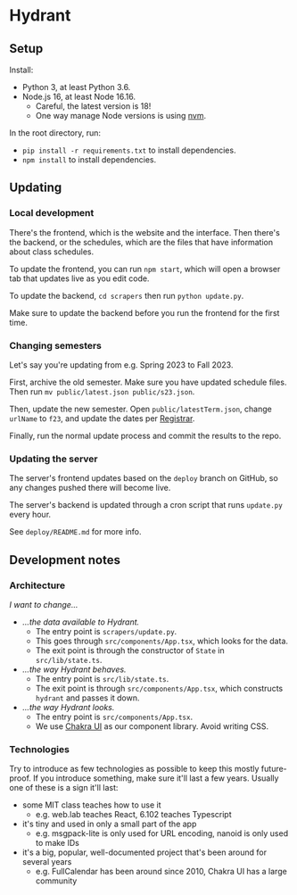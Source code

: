 # Hydrant

## Setup

Install:

- Python 3, at least Python 3.6.
- Node.js 16, at least Node 16.16.
  - Careful, the latest version is 18!
  - One way manage Node versions is using [nvm](https://github.com/nvm-sh/nvm).

In the root directory, run:

- `pip install -r requirements.txt` to install dependencies.
- `npm install` to install dependencies.

## Updating

### Local development

There's the frontend, which is the website and the interface. Then there's the backend, or the schedules, which are the files that have information about class schedules.

To update the frontend, you can run `npm start`, which will open a browser tab that updates live as you edit code.

To update the backend, `cd scrapers` then run `python update.py`.

Make sure to update the backend before you run the frontend for the first time.

### Changing semesters

Let's say you're updating from e.g. Spring 2023 to Fall 2023.

First, archive the old semester. Make sure you have updated schedule files. Then run `mv public/latest.json public/s23.json`.

Then, update the new semester. Open `public/latestTerm.json`, change `urlName` to `f23`, and update the dates per [Registrar](https://registrar.mit.edu/calendar).

Finally, run the normal update process and commit the results to the repo.

### Updating the server

The server's frontend updates based on the `deploy` branch on GitHub, so any changes pushed there will become live.

The server's backend is updated through a cron script that runs `update.py` every hour.

See `deploy/README.md` for more info.

## Development notes

### Architecture

*I want to change...*

- *...the data available to Hydrant.*
  - The entry point is `scrapers/update.py`.
  - This goes through `src/components/App.tsx`, which looks for the data.
  - The exit point is through the constructor of `State` in `src/lib/state.ts`.
- *...the way Hydrant behaves.*
  - The entry point is `src/lib/state.ts`.
  - The exit point is through `src/components/App.tsx`, which constructs `hydrant` and passes it down.
- *...the way Hydrant looks.*
  - The entry point is `src/components/App.tsx`.
  - We use [Chakra UI](https://chakra-ui.com/) as our component library. Avoid writing CSS.

### Technologies

Try to introduce as few technologies as possible to keep this mostly future-proof. If you introduce something, make sure it'll last a few years. Usually one of these is a sign it'll last:

- some MIT class teaches how to use it
  - e.g. web.lab teaches React, 6.102 teaches Typescript
- it's tiny and used in only a small part of the app
  - e.g. msgpack-lite is only used for URL encoding, nanoid is only used to make IDs
- it's a big, popular, well-documented project that's been around for several years
  - e.g. FullCalendar has been around since 2010, Chakra UI has a large community
